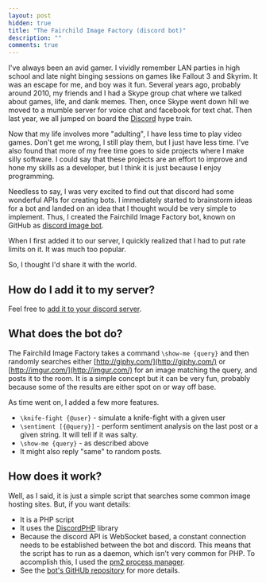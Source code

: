 ```yaml
---
layout: post
hidden: true
title: "The Fairchild Image Factory (discord bot)"
description: ""
comments: true
---
```


I've always been an avid gamer. I vividly remember LAN parties in high school and late night binging sessions on games like Fallout 3 and Skyrim. It was an escape for me, and boy was it fun. Several years ago, probably around 2010, my friends and I had a Skype group chat where we talked about games, life, and dank memes. Then, once Skype went down hill we moved to a mumble server for voice chat and facebook for text chat. Then last year, we all jumped on board the [Discord](https://discordapp.com/) hype train.

Now that my life involves more "adulting", I have less time to play video games. Don't get me wrong, I still play them, but I just have less time. I've also found that more of my free time goes to side projects where I make silly software. I could say that these projects are an effort to improve and hone my skills as a developer, but I think it is just because I enjoy programming.

Needless to say, I was very excited to find out that discord had some wonderful APIs for creating bots. I immediately started to brainstorm ideas for a bot and landed on an idea that I thought would be very simple to implement. Thus, I created the Fairchild Image Factory bot, known on GitHub as [discord image bot](https://github.com/mfairchild365/discord-image-bot). 

When I first added it to our server, I quickly realized that I had to put rate limits on it. It was much too popular.

So, I thought I'd share it with the world.

## How do I add it to my server?

Feel free to [add it to your discord server](https://discordapp.com/api/oauth2/authorize?client_id=201798486201597954&scope=bot&permissions=0).

## What does the bot do?

The Fairchild Image Factory takes a command `\show-me {query}` and then randomly searches either [http://giphy.com/](http://giphy.com/) or [http://imgur.com/](http://imgur.com/) for an image matching the query, and posts it to the room. It is a simple concept but it can be very fun, probably because some of the results are either spot on or way off base.

As time went on, I added a few more features.

* `\knife-fight {@user}` - simulate a knife-fight with a given user
* `\sentiment [{@query}]` - perform sentiment analysis on the last post or a given string. It will tell if it was salty.
* `\show-me {query}` - as described above
* It might also reply "same" to random posts.

## How does it work?

Well, as I said, it is just a simple script that searches some common image hosting sites. But, if you want details:

* It is a PHP script
* It uses the [DiscordPHP](https://github.com/teamreflex/DiscordPHP) library
* Because the discord API is WebSocket based, a constant connection needs to be established between the bot and discord. This means that the script has to run as a daemon, which isn't very common for PHP. To accomplish this, I used the [pm2 process manager](http://pm2.keymetrics.io/).
* See the [bot's GitHUb repository](https://github.com/mfairchild365/discord-image-bot) for more details.
